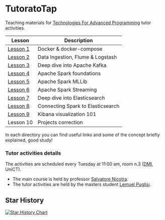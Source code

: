 # TutoratoTap
Teaching materials for [Technologies For Advanced Programming](http://syllabus.unict.it/insegnamento.php?id=10809) tutor activities. 

| Lesson                                                       | Description                      |
| ------------------------------------------------------------ | -------------------------------- |
| [Lesson 1](https://github.com/LemuelPuglisi/TutoratoTap/tree/main/Lesson_n1) | Docker & docker-compose          |
| [Lesson 2](https://github.com/LemuelPuglisi/TutoratoTap/tree/main/Lesson_n2) | Data Ingestion, Flume & Logstash |
| [Lesson 3](https://github.com/LemuelPuglisi/TutoratoTap/tree/main/Lesson_n3) | Deep dive into Apache Kafka      |
| [Lesson 4](https://github.com/LemuelPuglisi/TutoratoTap/tree/main/Lesson_n4) | Apache Spark foundations         |
| [Lesson 5](https://github.com/LemuelPuglisi/TutoratoTap/tree/main/Lesson_n5) | Apache Spark MLLib               |
| [Lesson 6](https://github.com/LemuelPuglisi/TutoratoTap/tree/main/Lesson_n6) | Apache Spark Streaming               |
| [Lesson 7](https://github.com/LemuelPuglisi/TutoratoTap/tree/main/Lesson_n7) | Deep dive into Elasticsearch |
| [Lesson 8](https://github.com/LemuelPuglisi/TutoratoTap/tree/main/Lesson_n8) | Connecting Spark to Elasticsearch |
| [Lesson 9](https://github.com/LemuelPuglisi/TutoratoTap/tree/main/Lesson_n9) | Kibana visualization 101 |
| Lesson 10                                                    | Projects correction  |

In each directory you can find useful links and some of the concept briefly explained, good study!

### Tutor activities details

The activities are scheduled every Tuesday at 11:00 am, room n.3 ([DMI](http://web.dmi.unict.it/), UniCT). 

* The main course is held by professor [Salvatore Nicotra](http://web.dmi.unict.it/corsi/l-31/docenti/salvatore.nicotra?eng).  
* The tutor activities are held by the masters student [Lemuel Puglisi](https://github.com/LemuelPuglisi).


## Star History

[![Star History Chart](https://api.star-history.com/svg?repos=lemuelpuglisi/TutoratoTap&type=Date)](https://star-history.com/#lemuelpuglisi/TutoratoTap&Date)

